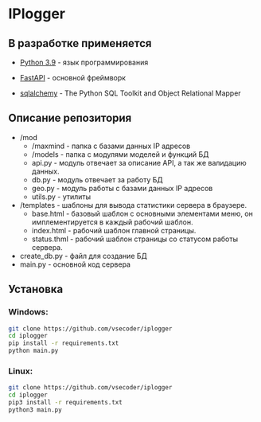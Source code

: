 # IPlogger

## В разработке применяется ##

* [Python 3.9](https://www.python.org/) - язык программирования

* [FastAPI](https://fastapi.tiangolo.com) - основной фреймворк

* [sqlalchemy](https://www.sqlalchemy.org/) - The Python SQL Toolkit and Object Relational Mapper

## Описание репозитория ##

* /mod
  * /maxmind - папка с базами данных IP адресов
  * /models - папка с модулями моделей и функций БД
  * api.py - модуль отвечает за описание API, а так же валидацию данных.
  * db.py - модуль отвечает за работу БД
  * geo.py - модуль работы с базами данных IP адресов
  * utils.py - утилиты
* /templates - шаблоны для вывода статистики сервера в браузере.
  * base.html - базовый шаблон с основными элементами меню, он имплементируется в каждый рабочий шаблон.
  * index.html - рабочий шаблон главной страницы.
  * status.thml - рабочий шаблон страницы со статусом работы сервера.
* create_db.py - файл для создание БД
* main.py - основной код сервера

## Установка ##

### Windows:

```bash
git clone https://github.com/vsecoder/iplogger
cd iplogger
pip install -r requirements.txt
python main.py
```

### Linux:

```bash
git clone https://github.com/vsecoder/iplogger
cd iplogger
pip3 install -r requirements.txt
python3 main.py
```
